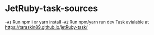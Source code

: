 # JetRuby-task-sources

-`#1` Run npm i or yarn install
-`#2` Run npm/yarn run dev
Task avialable at https://taraskin89.github.io/jetRuby-task/

